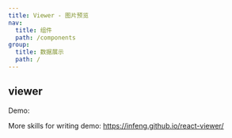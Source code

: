 ```yaml
---
title: Viewer - 图片预览
nav:
  title: 组件
  path: /components
group:
  title: 数据展示
  path: /
---
```


## viewer

Demo:

<code src="./demo/index.tsx"></code>

More skills for writing demo: https://infeng.github.io/react-viewer/
